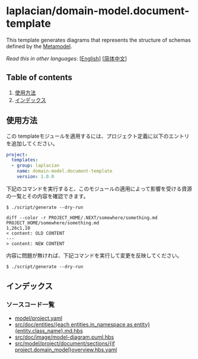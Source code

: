 <!-- @head-content@ -->
# laplacian/domain-model.document-template

This template generates diagrams that represents the structure of schemas
defined by the [Metamodel](https://github.com/nabla-squared/laplacian.model.metamodel).


*Read this in other languages*: [[English](README.md)] [[简体中文](README_zh.md)]
<!-- @head-content@ -->

<!-- @toc@ -->
## Table of contents
1. [使用方法](#使用方法)
1. [インデックス](#インデックス)


<!-- @toc@ -->

<!-- @main-content@ -->
## 使用方法

この templateモジュールを適用するには、プロジェクト定義に以下のエントリを追加してください。
```yaml
project:
  templates:
  - group: laplacian
    name: domain-model.document-template
    version: 1.0.0
```

下記のコマンドを実行すると、このモジュールの適用によって影響を受ける資源の一覧とその内容を確認できます。

```console
$ ./script/generate --dry-run

diff --color -r PROJECT_HOME/.NEXT/somewhere/something.md PROJECT_HOME/somewhere/something.md
1,26c1,10
< content: OLD CONTENT
---
> content: NEW CONTENT
```

内容に問題が無ければ、下記コマンドを実行して変更を反映してください。

```console
$ ./script/generate --dry-run

```


## インデックス


### ソースコード一覧


- [model/project.yaml](<./model/project.yaml>)
- [src/doc/entities/{each entities.in_namespace as entity}{entity.class_name}.md.hbs](<./src/doc/entities/{each entities.in_namespace as entity}{entity.class_name}.md.hbs>)
- [src/doc/image/model-diagram.puml.hbs](<./src/doc/image/model-diagram.puml.hbs>)
- [src/model/project/document/sections/{if project.domain_model}overview.hbs.yaml](<./src/model/project/document/sections/{if project.domain_model}overview.hbs.yaml>)


<!-- @main-content@ -->